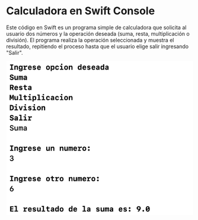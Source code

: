 # Calculadora en Swift Console

Este código en Swift es un programa simple de calculadora que solicita al usuario dos números y la operación deseada (suma, resta, multiplicación o división). 
El programa realiza la operación seleccionada y muestra el resultado, repitiendo el proceso hasta que el usuario elige salir ingresando "Salir".

![Texto alternativo](calculadora.png)
